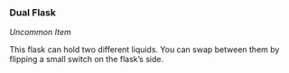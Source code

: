 ### Dual Flask
_Uncommon Item_

This flask can hold two different liquids. You can swap between them by flipping a small switch on the flask’s side.
